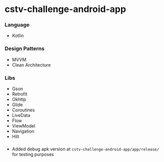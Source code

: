 # cstv-challenge-android-app

### Language
* Kotlin

### Design Patterns
 * MVVM
 * Clean Architecture

### Libs
* Gson
* Retrofit
* Okhttp
* Glide
* Coroutines
* LiveData
* Flow
* ViewModel
* Navigation
* Hilt

###
 * Added debug apk version at `cstv-challenge-android-app/app/release/` for testing purposes
